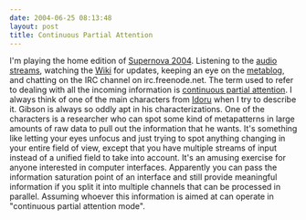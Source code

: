 ```yaml
---
date: 2004-06-25 08:13:48
layout: post
title: Continuous Partial Attention
---
```


I'm playing the home edition of [Supernova 2004](http://www.pulver.com/supernova/). Listening to the [audio streams](http://www.itconversations.com/series/supernova2004.html), watching the [Wiki](http://www.socialtext.net/supernova/index.cgi?supernova_wiki) for updates, keeping an eye on the [metablog](http://snblog.pulver.com/2004/), and chatting on the IRC channel on irc.freenode.net. The term used to refer to dealing with all the incoming information is [continuous partial attention](http://supernova.typepad.com/2004/2004/06/continuous_part.html). I always think of one of the main characters from [Idoru](http://www.williamgibsonbooks.com/books/idoru.asp) when I try to describe it. Gibson is always so oddly apt in his characterizations. One of the characters is a researcher who can spot some kind of metapatterns in large amounts of raw data to pull out the information that he wants. It's something like letting your eyes unfocus and just trying to spot anything changing in your entire field of view, except that you have multiple streams of input instead of a unified field to take into account. It's an amusing exercise for anyone interested in computer interfaces. Apparently you can pass the information saturation point of an interface and still provide meaningful information if you split it into multiple channels that can be processed in parallel. Assuming whoever this information is aimed at can operate in "continuous partial attention mode".
